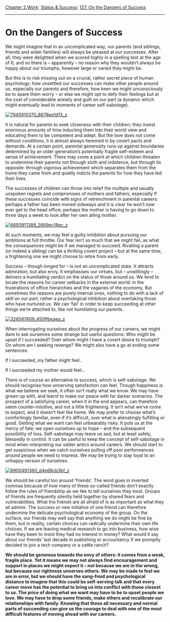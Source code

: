 [Chapter 2.Work](https://www.theschooloflife.com/thebookoflife/category/work/): [Status & Success](https://www.theschooloflife.com/thebookoflife/category/work/status-and-success/): [127. On the Dangers of Success](https://www.theschooloflife.com/thebookoflife/on-the-dangers-of-success/)

* * *

# On the Dangers of Success

We might imagine that in an uncomplicated way, our parents (and siblings, friends and wider families) will always be pleased at our successes. After all, they were delighted when we scored highly in a spelling test at the age of 6, and so there is – apparently – no reason why they wouldn’t always be happy about our triumphs, however large or varied they might be.

But this is to risk&nbsp;missing out on a crucial, rather secret piece of human psychology: how unsettled our successes can make other people around us, especially our parents and therefore, how keen we might unconsciously be to spare them worry – or else we might opt to defy their feelings but at the cost of considerable anxiety and guilt on our part (a dynamic which might eventually lead to moments of career self-sabotage).

[![7945910370_8678ee1d13_z](https://www.theschooloflife.com/thebookoflife/wp-content/uploads/2016/05/7945910370_8678ee1d13_z.jpg)](http://www.thebookoflife.org/wp-content/uploads/2016/05/7945910370_8678ee1d13_z.jpg)

It is natural for parents to seek closeness with their children; they invest enormous amounts of time inducting them into their world view and educating them to be competent and adept. But the love does not come without conditions, it is almost always hemmed in by covert pacts and demands. At a certain point, parental generosity runs up against boundaries determined by an older generation’s potentially fragile self-esteem and sense of achievement. There may come a point at which children threaten to undermine their parents not through sloth and indolence, but through its opposite: through vigorous achievement which separates them from the home they came from and quietly indicts the parents for how they have led their lives.

The successes of children can throw into relief the multiple and usually unspoken regrets and compromises of mothers and fathers, especially if these successes coincide with signs of retrenchment in parental careers: perhaps a father has been moved sideways and it is clear he won’t now ever get to the head office; perhaps the mother is having to go down to three days a week to look after her own ailing mother.

[![6693911389_2669ec18ec_z](https://www.theschooloflife.com/thebookoflife/wp-content/uploads/2016/05/6693911389_2669ec18ec_z.jpg)](http://www.thebookoflife.org/wp-content/uploads/2016/05/6693911389_2669ec18ec_z.jpg)

At such moments, we may feel a guilty inhibition about pursuing our ambitions at full throttle. Our fear isn’t so much that we might fail, as what the consequences might be if we managed to succeed. Rivalling a parent (or indeed a sibling) can be a thrilling covert project – but at the same time, a frightening one we might choose to retire from early.

Success – though longed for – is not an uncomplicated state. It attracts admiration, but also envy. It emphasises our virtues, but – unwittingly – delivers a humiliating verdict on the status of those around us. We tend to locate the reasons for career setbacks in the external world: in the frustrations of office hierarchies and the vagaries of the economy. But sometimes the reasons are purely internal ones, nothing to do with a lack of skill on our part, rather a psychological inhibition about overtaking those who have nurtured us. We can ‘fail’ in order to keep succeeding at other things we’re attached to, like not humiliating our parents.

[![326587809_450ffbeaea_z](https://www.theschooloflife.com/thebookoflife/wp-content/uploads/2016/05/326587809_450ffbeaea_z.jpg)](http://www.thebookoflife.org/wp-content/uploads/2016/05/326587809_450ffbeaea_z.jpg)

When interrogating ourselves about the progress of our careers, we might dare to ask ourselves some strange but useful questions: Who might be upset if I succeeded? Over whom might I have a covert desire to triumph? On whom am I seeking revenge? We might also have a go at ending some sentences:

If I succeeded, my father might feel..

If I succeeded my mother would feel…

There is of course an alternative to success, which is self-sabotage. We should recognise how unnerving satisfaction can feel. Though happiness is what we believe we seek, it often isn’t really what we know. We may have grown up with, and learnt to make our peace with far darker scenarios. The prospect of a satisfying career, when it in the end appears, can therefore seem counter-intuitive, and not a little frightening. It isn’t what we’ve come to expect, and it doesn’t feel like home. We may prefer to choose what’s comfortingly familiar, even if it’s difficult, over what is alienatingly fulfilling or good. Getting what we want can feel unbearably risky. It puts us at the mercy of fate; we open ourselves up to hope – and the subsequent possibility of loss. Self-sabotage may leave us sad, but at least safely, blessedly in control. It can be useful to keep the concept of self-sabotage in mind when interpreting our odder antics around careers. We should start to get suspicious when we catch ourselves pulling off poor performances around people we need to impress. We may be trying to stay loyal to an unhappy version of ourselves.

[![6900491360_d4e68cb3bf_z](https://www.theschooloflife.com/thebookoflife/wp-content/uploads/2016/05/6900491360_d4e68cb3bf_z.jpg)](http://www.thebookoflife.org/wp-content/uploads/2016/05/6900491360_d4e68cb3bf_z.jpg)

We should be careful too around ‘friends’. The word goes in inverted commas because of how many of these so-called friends don’t exactly follow the rules of friendship as we like to tell ourselves they exist. Groups of friends are frequently silently held together by shared fears and vulnerabilities. What the friends are all afraid of is as important as what they all admire. The success or new initiative of one friend can therefore undermine the delicate psychological economy of the group. On the surface, our friends may well say that anything we do might be fine by them, but in reality, certain choices can radically undermine their own life choices. If we are leaving medical research to go into business, how wise have they been to insist they had no interest in money? What would it say about our friends’ last decade in publishing or accountancy if we promptly decided to join a tech company or a cattle ranch?

**We should be generous towards the envy of others: it comes from a weak, fragile place. Yet it means we may not always find encouragement and support in places we might expect it – not because we are in the wrong, but because our rightness unnerves others. We may be made to feel we are in error, but we should have the sang-froid and psychological distance to imagine that this could be self-serving talk and that every career move has the potential to bring us into conflict with those closest to us. The price of doing what we want may have to be to upset people we love. We may have to drop some friends, make others and recalibrate our relationships with family. Knowing that these all necessary and normal parts of succeeding can give us the courage to deal with one of the most difficult features of moving ahead with our careers.**
